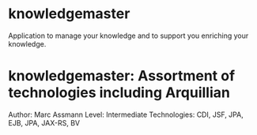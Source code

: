# knowledgemaster
Application to manage your knowledge and to support you enriching your knowledge.

knowledgemaster: Assortment of technologies including Arquillian
========================
Author: Marc Assmann
Level: Intermediate
Technologies: CDI, JSF, JPA, EJB, JPA, JAX-RS, BV

